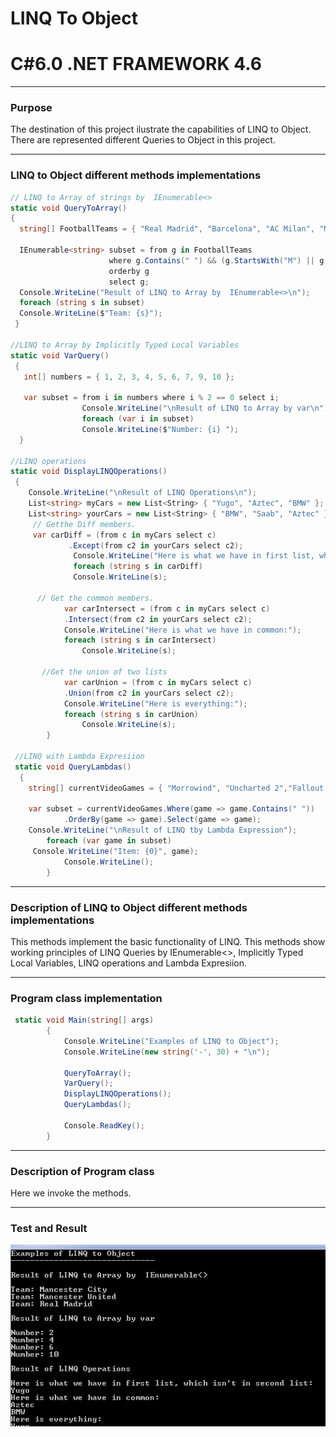 # LINQ To Object
# C#6.0  .NET FRAMEWORK 4.6

----
### Purpose

The destination of this project ilustrate the capabilities of LINQ to Object. There are represented different Queries to Object in this project.

----

### LINQ to Object different methods implementations
```C#
// LINQ to Array of strings by  IEnumerable<>
static void QueryToArray()
{
  string[] FootballTeams = { "Real Madrid", "Barcelona", "AC Milan", "Mancester United", "Shirak", "Mancester City" };

  IEnumerable<string> subset = from g in FootballTeams
                      where g.Contains(" ") && (g.StartsWith("M") || g.StartsWith("R"))
                      orderby g
                      select g;
  Console.WriteLine("Result of LINQ to Array by  IEnumerable<>\n");
  foreach (string s in subset)
  Console.WriteLine($"Team: {s}");
 }

//LINQ to Array by Implicitly Typed Local Variables  
static void VarQuery()
 {
   int[] numbers = { 1, 2, 3, 4, 5, 6, 7, 9, 10 };

   var subset = from i in numbers where i % 2 == 0 select i;
                Console.WriteLine("\nResult of LINQ to Array by var\n");
                foreach (var i in subset)
                Console.WriteLine($"Number: {i} ");
  }

//LINQ operations
static void DisplayLINQOperations()
 {
    Console.WriteLine("\nResult of LINQ Operations\n");
    List<string> myCars = new List<String> { "Yugo", "Aztec", "BMW" };
    List<string> yourCars = new List<String> { "BMW", "Saab", "Aztec" };
     // Getthe Diff members.
     var carDiff = (from c in myCars select c)
             .Except(from c2 in yourCars select c2);
              Console.WriteLine("Here is what we have in first list, which isn't in second list:");
              foreach (string s in carDiff)
              Console.WriteLine(s);

      // Get the common members.
            var carIntersect = (from c in myCars select c)
            .Intersect(from c2 in yourCars select c2);
            Console.WriteLine("Here is what we have in common:");
            foreach (string s in carIntersect)
                Console.WriteLine(s);

       //Get the union of two lists
            var carUnion = (from c in myCars select c)
            .Union(from c2 in yourCars select c2);
            Console.WriteLine("Here is everything:");
            foreach (string s in carUnion)
                Console.WriteLine(s);
        }

 //LINQ with Lambda Expresiion
 static void QueryLambdas()
  {
    string[] currentVideoGames = { "Morrowind", "Uncharted 2","Fallout 3", "Daxter", "System Shock 2"};
       
    var subset = currentVideoGames.Where(game => game.Contains(" "))
            .OrderBy(game => game).Select(game => game);
    Console.WriteLine("\nResult of LINQ tby Lambda Expression");
        foreach (var game in subset)
     Console.WriteLine("Item: {0}", game);
            Console.WriteLine();
        }
```
----

### Description of LINQ to Object different methods implementations
This methods implement the basic functionality of LINQ. This methods show working principles of LINQ Queries by IEnumerable<>, Implicitly Typed Local Variables, LINQ operations and Lambda Expresiion.

----

### Program class implementation
```C#
 static void Main(string[] args)
        {
            Console.WriteLine("Examples of LINQ to Object");
            Console.WriteLine(new string('-', 30) + "\n");

            QueryToArray();
            VarQuery();
            DisplayLINQOperations();
            QueryLambdas();

            Console.ReadKey();
        }
```
----

### Description of Program class

Here we invoke the methods.

----

### Test and Result
![N|Solid](https://github.com/shtigran/LINQ-To-Object/blob/master/LINQ.png)

